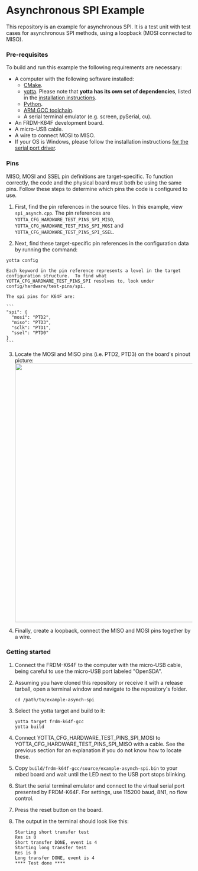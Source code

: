 # Asynchronous SPI Example

This repository is an example for asynchronous SPI. It is a test unit with test cases for asynchronous SPI methods, using a loopback (MOSI connected to MISO).

### Pre-requisites

To build and run this example the following requirements are necessary:

* A computer with the following software installed:
	* [CMake](http://www.cmake.org/download/).
	* [yotta](https://github.com/ARMmbed/yotta). Please note that **yotta has its own set of dependencies**, listed in the [installation instructions](http://armmbed.github.io/yotta/#installing-on-windows).
	* [Python](https://www.python.org/downloads/).
	* [ARM GCC toolchain](https://launchpad.net/gcc-arm-embedded).
	* A serial terminal emulator (e.g. screen, pySerial, cu).
* An FRDM-K64F development board.
* A micro-USB cable.
* A wire to connect MOSI to MISO.
* If your OS is Windows, please follow the installation instructions [for the serial port driver](https://developer.mbed.org/handbook/Windows-serial-configuration).

### Pins

MISO, MOSI and SSEL pin definitions are target-specific. To function correctly, the code and the physical board must both be using the same pins.  Follow these steps to determine which pins the code is configured to use.

1. First, find the pin references in the source files.  In this example, view ``spi_asynch.cpp``. The pin references are ``YOTTA_CFG_HARDWARE_TEST_PINS_SPI_MISO``, ``YOTTA_CFG_HARDWARE_TEST_PINS_SPI_MOSI`` and ``YOTTA_CFG_HARDWARE_TEST_PINS_SPI_SSEL``.

2. Next, find these target-specific pin references in the configuration data by running the command:
 ```
 yotta config
 ```

    Each keyword in the pin reference represents a level in the target configuration structure.  To find what YOTTA_CFG_HARDWARE_TEST_PINS_SPI resolves to, look under config/hardware/test-pins/spi.

    The spi pins for K64F are:

    ```
    "spi": {
      "mosi": "PTD2",
      "miso": "PTD3",
      "sclk": "PTD1",
      "ssel": "PTD0"
    }
    ```

3. Locate the MOSI and MISO pins (i.e. PTD2, PTD3) on the board's pinout picture: <img src="https://developer.mbed.org/media/uploads/sam_grove/frdm-k64f-pinnout-1.jpg" width="700">

4. Finally, create a loopback, connect the MISO and MOSI pins together by a wire. 

### Getting started

1. Connect the FRDM-K64F to the computer with the micro-USB cable, being careful to use the micro-USB port labeled "OpenSDA".

2. Assuming you have cloned this repository or receive it with a release tarball, open a terminal window and navigate to the repository's folder.

    ```
    cd /path/to/example-asynch-spi
    ```

3. Select the yotta target and build to it:

    ```
    yotta target frdm-k64f-gcc
    yotta build
    ```
4. Connect YOTTA_CFG_HARDWARE_TEST_PINS_SPI_MOSI to YOTTA_CFG_HARDWARE_TEST_PINS_SPI_MISO with a cable. See the previous section for an explanation if you do not know how to locate these.

5. Copy ``build/frdm-k64f-gcc/source/example-asynch-spi.bin`` to your mbed board and wait until the LED next to the USB port stops blinking.

6. Start the serial terminal emulator and connect to the virtual serial port presented by FRDM-K64F. For settings, use 115200 baud, 8N1, no flow control.

7. Press the reset button on the board.

8. The output in the terminal should look like this:

    ```
    Starting short transfer test
    Res is 0
    Short transfer DONE, event is 4
    Starting long transfer test
    Res is 0
    Long transfer DONE, event is 4
    **** Test done ****
    ```

